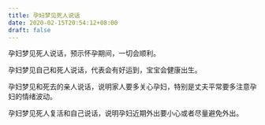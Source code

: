 ```yaml
---
title: 孕妇梦见死人说话
date: 2020-02-15T20:54:12+08:00
draft: false
---
```


孕妇梦见死人说话，预示怀孕期间，一切会顺利。<br>

孕妇梦见自己和死人说话，代表会有好运到，宝宝会健康出生。<br>

孕妇梦见和死去的亲人说话，说明家人要多关心孕妇，特别是丈夫平常要多注意孕妇的情绪波动。<br>

孕妇梦见死人复活和自己说话，说明孕妇近期外出要小心或者尽量避免外出。<br>
